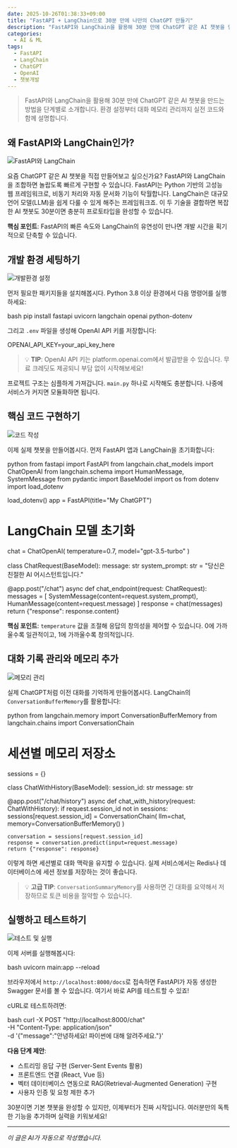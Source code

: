 ```yaml
---
date: 2025-10-26T01:38:33+09:00
title: "FastAPI + LangChain으로 30분 만에 나만의 ChatGPT 만들기"
description: "FastAPI와 LangChain을 활용해 30분 만에 ChatGPT 같은 AI 챗봇을 만드는 방법을 단계별로 소개합니다. 환경 설정부터 대화 메모리 관리까지 실전 코드와 함께 설명합니다."
categories:
  - AI & ML
tags:
  - FastAPI
  - LangChain
  - ChatGPT
  - OpenAI
  - 챗봇개발
---
```


> FastAPI와 LangChain을 활용해 30분 만에 ChatGPT 같은 AI 챗봇을 만드는 방법을 단계별로 소개합니다. 환경 설정부터 대화 메모리 관리까지 실전 코드와 함께 설명합니다.



<!-- more -->

## 왜 FastAPI와 LangChain인가?

![FastAPI와 LangChain](https://source.unsplash.com/800x600/?api,programming,technology)

요즘 ChatGPT 같은 AI 챗봇을 직접 만들어보고 싶으신가요? FastAPI와 LangChain을 조합하면 놀랍도록 빠르게 구현할 수 있습니다. FastAPI는 Python 기반의 고성능 웹 프레임워크로, 비동기 처리와 자동 문서화 기능이 탁월합니다. LangChain은 대규모 언어 모델(LLM)을 쉽게 다룰 수 있게 해주는 프레임워크죠. 이 두 기술을 결합하면 복잡한 AI 챗봇도 30분이면 충분히 프로토타입을 완성할 수 있습니다.

**핵심 포인트**: FastAPI의 빠른 속도와 LangChain의 유연성이 만나면 개발 시간을 획기적으로 단축할 수 있습니다.

## 개발 환경 세팅하기

![개발환경 설정](https://source.unsplash.com/800x600/?coding,setup,computer)

먼저 필요한 패키지들을 설치해봅시다. Python 3.8 이상 환경에서 다음 명령어를 실행하세요:

bash
pip install fastapi uvicorn langchain openai python-dotenv


그리고 `.env` 파일을 생성해 OpenAI API 키를 저장합니다:


OPENAI_API_KEY=your_api_key_here


> 💡 **TIP**: OpenAI API 키는 platform.openai.com에서 발급받을 수 있습니다. 무료 크레딧도 제공되니 부담 없이 시작해보세요!

프로젝트 구조는 심플하게 가져갑니다. `main.py` 하나로 시작해도 충분합니다. 나중에 서비스가 커지면 모듈화하면 됩니다.

## 핵심 코드 구현하기

![코드 작성](https://source.unsplash.com/800x600/?code,python,developer)

이제 실제 챗봇을 만들어봅시다. 먼저 FastAPI 앱과 LangChain을 초기화합니다:

python
from fastapi import FastAPI
from langchain.chat_models import ChatOpenAI
from langchain.schema import HumanMessage, SystemMessage
from pydantic import BaseModel
import os
from dotenv import load_dotenv

load_dotenv()
app = FastAPI(title="My ChatGPT")

# LangChain 모델 초기화
chat = ChatOpenAI(
    temperature=0.7,
    model="gpt-3.5-turbo"
)

class ChatRequest(BaseModel):
    message: str
    system_prompt: str = "당신은 친절한 AI 어시스턴트입니다."

@app.post("/chat")
async def chat_endpoint(request: ChatRequest):
    messages = [
        SystemMessage(content=request.system_prompt),
        HumanMessage(content=request.message)
    ]
    response = chat(messages)
    return {"response": response.content}


**핵심 포인트**: `temperature` 값을 조절해 응답의 창의성을 제어할 수 있습니다. 0에 가까울수록 일관적이고, 1에 가까울수록 창의적입니다.

## 대화 기록 관리와 메모리 추가

![메모리 관리](https://source.unsplash.com/800x600/?memory,database,storage)

실제 ChatGPT처럼 이전 대화를 기억하게 만들어봅시다. LangChain의 `ConversationBufferMemory`를 활용합니다:

python
from langchain.memory import ConversationBufferMemory
from langchain.chains import ConversationChain

# 세션별 메모리 저장소
sessions = {}

class ChatWithHistory(BaseModel):
    session_id: str
    message: str

@app.post("/chat/history")
async def chat_with_history(request: ChatWithHistory):
    if request.session_id not in sessions:
        sessions[request.session_id] = ConversationChain(
            llm=chat,
            memory=ConversationBufferMemory()
        )
    
    conversation = sessions[request.session_id]
    response = conversation.predict(input=request.message)
    return {"response": response}


이렇게 하면 세션별로 대화 맥락을 유지할 수 있습니다. 실제 서비스에서는 Redis나 데이터베이스에 세션 정보를 저장하는 것이 좋습니다.

> 💡 **고급 TIP**: `ConversationSummaryMemory`를 사용하면 긴 대화를 요약해서 저장하므로 토큰 비용을 절약할 수 있습니다.

## 실행하고 테스트하기

![테스트 및 실행](https://source.unsplash.com/800x600/?testing,success,laptop)

이제 서버를 실행해봅시다:

bash
uvicorn main:app --reload


브라우저에서 `http://localhost:8000/docs`로 접속하면 FastAPI가 자동 생성한 Swagger 문서를 볼 수 있습니다. 여기서 바로 API를 테스트할 수 있죠!

cURL로 테스트하려면:

bash
curl -X POST "http://localhost:8000/chat" \
  -H "Content-Type: application/json" \
  -d '{"message":"안녕하세요! 파이썬에 대해 알려주세요."}'


**다음 단계 제안**:
- 스트리밍 응답 구현 (Server-Sent Events 활용)
- 프론트엔드 연결 (React, Vue 등)
- 벡터 데이터베이스 연동으로 RAG(Retrieval-Augmented Generation) 구현
- 사용자 인증 및 요청 제한 추가

30분이면 기본 챗봇을 완성할 수 있지만, 이제부터가 진짜 시작입니다. 여러분만의 독특한 기능을 추가하며 실력을 키워보세요!

---

*이 글은 AI가 자동으로 작성했습니다.*
